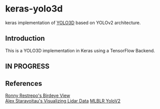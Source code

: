 # keras-yolo3d
keras implementation of [YOLO3D](https://arxiv.org/pdf/1808.02350.pdf) based on YOLOv2 architecture.

## Introduction
This is a YOLO3D implementation in Keras using a TensorFlow Backend.

## IN PROGRESS

## References
[Ronny Restrepo's Birdeye View](http://ronny.rest/tutorials/module/pointclouds_01/point_cloud_birdseye/)  
[Alex Staravoitau's Visualizing Lidar Data](https://navoshta.com/kitti-lidar/)
[MLBLR YoloV2](https://mlblr.com/includes/mlai/index.html#yolov2)

